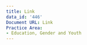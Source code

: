 ```yaml
---
title: Link
data_id: '446'
Document URL: Link
Practice Area:
- Education, Gender and Youth
---
```


